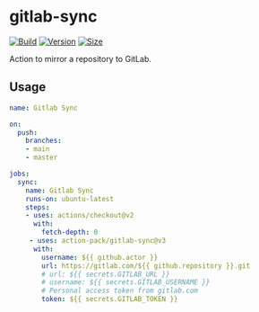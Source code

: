 # gitlab-sync
[![Build](https://github.com/action-pack/gitlab-sync/workflows/Build/badge.svg)](https://github.com/action-pack/gitlab-sync/)
[![Version](https://img.shields.io/github/v/tag/action-pack/gitlab-sync?label=version&sort=semver&color=066da5)](https://github.com/marketplace/actions/gitlab-sync)
[![Size](https://img.shields.io/github/languages/code-size/action-pack/gitlab-sync?label=size&color=066da5)](https://github.com/action-pack/gitlab-sync/)

Action to mirror a repository to GitLab.

## Usage

```yaml
name: Gitlab Sync

on:
  push:
    branches:
    - main
    - master

jobs:
  sync:
    name: Gitlab Sync
    runs-on: ubuntu-latest
    steps:
    - uses: actions/checkout@v2
      with:
        fetch-depth: 0
     - uses: action-pack/gitlab-sync@v3
      with:
        username: ${{ github.actor }}
        url: https://gitlab.com/${{ github.repository }}.git
        # url: ${{ secrets.GITLAB_URL }}
        # username: ${{ secrets.GITLAB_USERNAME }}
        # Personal access token from gitlab.com 
        token: ${{ secrets.GITLAB_TOKEN }}
```
